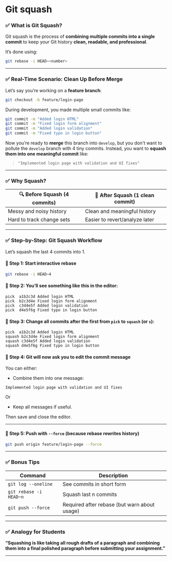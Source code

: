 # Git squash

### ✅ What is Git Squash?

Git squash is the process of **combining multiple commits into a single commit** to keep your Git history **clean, readable, and professional**.

It’s done using:

```bash
git rebase -i HEAD~<number>
```

***

### ✅ Real-Time Scenario: Clean Up Before Merge

Let’s say you’re working on a **feature branch**:

```bash
git checkout -b feature/login-page
```

During development, you made multiple small commits like:

```bash
git commit -m "Added login HTML"
git commit -m "Fixed login form alignment"
git commit -m "Added login validation"
git commit -m "Fixed typo in login button"
```

Now you’re ready to **merge** this branch into `develop`, but you don't want to pollute the `develop` branch with 4 tiny commits. Instead, you want to **squash them into one meaningful commit** like:

> `"Implemented login page with validation and UI fixes"`

***

### ✅ Why Squash?

| 🔍 Before Squash (4 commits) | 🎯 After Squash (1 clean commit) |
| ---------------------------- | -------------------------------- |
| Messy and noisy history      | Clean and meaningful history     |
| Hard to track change sets    | Easier to revert/analyze later   |

***

### ✅ Step-by-Step: Git Squash Workflow

Let’s squash the last 4 commits into 1.

#### 🔹 Step 1: Start interactive rebase

```bash
git rebase -i HEAD~4
```

#### 🔹 Step 2: You’ll see something like this in the editor:

```
pick  a1b2c3d Added login HTML
pick  b2c3d4e Fixed login form alignment
pick  c3d4e5f Added login validation
pick  d4e5f6g Fixed typo in login button
```

#### 🔹 Step 3: Change all commits **after the first** from `pick` to `squash` (or `s`):

```
pick  a1b2c3d Added login HTML
squash b2c3d4e Fixed login form alignment
squash c3d4e5f Added login validation
squash d4e5f6g Fixed typo in login button
```

#### 🔹 Step 4: Git will now ask you to **edit the commit message**

You can either:

* Combine them into one message:

```
Implemented login page with validation and UI fixes
```

Or

* Keep all messages if useful.

Then save and close the editor.

***

#### 🔹 Step 5: Push with `--force` (because rebase rewrites history)

```bash
git push origin feature/login-page --force
```

***

### ✅ Bonus Tips

| Command                | Description                                  |
| ---------------------- | -------------------------------------------- |
| `git log --oneline`    | See commits in short form                    |
| `git rebase -i HEAD~n` | Squash last n commits                        |
| `git push --force`     | Required after rebase (but warn about usage) |

***

### ✅ Analogy for Students

**“Squashing is like taking all rough drafts of a paragraph and combining them into a final polished paragraph before submitting your assignment.”**

***
